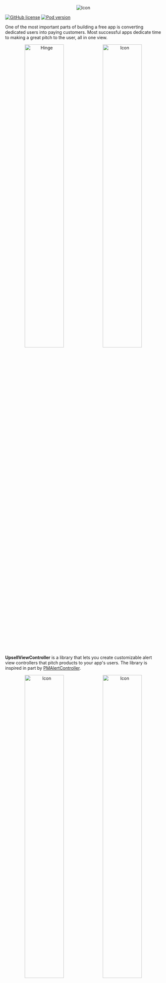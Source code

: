 <p align="center">
<img src="https://raw.githubusercontent.com/ChopinDavid/UpsellViewController/master/upsellLogo.png" alt="Icon"/>
</p>

[![GitHub license](https://img.shields.io/cocoapods/l/UpsellViewController.svg)](https://github.com/ChopinDavid/UpsellViewController/blob/master/LICENSE)
[![Pod version](https://img.shields.io/cocoapods/v/UpsellViewController.svg?style=flat)](https://github.com/ChopinDavid/UpsellViewController)

One of the most important parts of building a free app is converting dedicated users into paying customers. Most successful apps dedicate time to making a great pitch to the user, all in one view.
<p align="center">
<img src="https://raw.githubusercontent.com/ChopinDavid/UpsellViewController/master/hinge.png" width=50% alt="Hinge"/><img src="https://raw.githubusercontent.com/ChopinDavid/UpsellViewController/master/picsArt.png" width=50% alt="Icon"/>
</p>

**UpsellViewController** is a library that lets you create customizable alert view controllers that pitch products to your app's users. The library is inspired in part by [PMAlertController](https://github.com/pmusolino/PMAlertController).

<p align="center">
<img src="https://raw.githubusercontent.com/ChopinDavid/UpsellViewController/master/screenshot1.png" width=50% alt="Icon"/><img src="https://raw.githubusercontent.com/ChopinDavid/UpsellViewController/master/screenshot2.png" width=50% alt="Icon"/>
</p>

## Features
- [x] Custom title and subtitle

- [x] Custom paginated scroll view with unlimited pages
- [x] Autoscroll capable
- [x] Adaptive action buttons
- [x] Cocoapods
## Requirements

- iOS 11.0+

- Xcode 10+
- Knowledge of creating views via XIB files

  

## CocoaPods
[CocoaPods](http://cocoapods.org) is a dependency manager for Cocoa projects. You can install it with the following command:
```bash
$ gem install cocoapods
```
To integrate `UpsellViewController` into your Xcode project using CocoaPods, specify it in your `Podfile`:
```ruby
target 'MyApp' do
pod 'UpsellViewController', '~> 1.0.3'
end
```
Then, run the following command:
```bash
$ pod install
```
## Usage
UpsellViewController is extremely easy to use, but requires knowledge of creating custom `UIView`s with XIB files. As a developer, it is your job to create a custom `UIView` as an XIB. This custom `UIView` displays the content you want your user to be able to scroll through. Ideally, this view will display all of the features included in a premium subscription to your application.

It is important to space out the contents of this custom `UIView` based on how many pages you want to paginate in your `UpsellViewController`. For example, if you are initializing your `UpsellViewController` with **five pages**, you will want each focal point of your custom `UIView` to only take up **20%** of your custom view. Similarly, a **three-paged** `UpsellViewController` should make sure each focal point of your custom `UIView` only takes up **33.33%** of your custom view, and so  on.

#### Show an UpsellViewController with 5 pages of content
```swift
//This code works with Swift 5

//Get all views in the custom view's xib file
let allViewsInXibArray = Bundle.main.loadNibNamed("PromoView1", owner: self, options: nil)

//Grab the view in the xib's array of items
let promoView = allViewsInXibArray!.first as! UIView

//Initialize your UpsellViewController
let upsellVC = UpsellViewController(title: "Refer a Friend and You'll Both Get Bandmate Plus, for Life!", subtitle: "With Plus, you can...", promoView: promoView, numberOfPages: 5)

//Create some actions for your user to interact with the UpsellViewController
let cancel = UpsellAction(title: "Cancel", style: .cancel)
upsellVC.addAction(cancel)

let doSomeAction = UpsellAction(title: "Do Something", style: .default) {
    print("Did something")
}
upsellVC.addAction(doSomeAction)

//Present our UpsellViewController
present(upsellVC, animated: false, completion: nil)
```

#### Customize your UpsellViewController

```swift
//Initialize your UpsellViewController
let upsellVC = UpsellViewController(title: "Some title", subtitle: "Some subtitle", promoView: promoView, numberOfPages: 3)

//Change the title/subtitle colors
upsellVC.titleLabel.textColor = UIColor.blue
upsellVC.subtitleLabel.textColor = UIColor.green

//Toggle autoscroll...
upsellVC.isAutoScrollEnabled = false
upsellVC.isAutoScrollEnabled = true

//...or change the speed at which your UpsellViewController autoscrolls
//upsellVC.autoScrollBuffer is the amount of time, in seconds, the UpsellViewController will wait between autoscrolling the content view. Lower = faster
upsellVC.autoScrollBuffer = 5

//upsellVC.autoScrollSpeed is the amount of time, in seconds, the UpsellViewController takes to animate the autoscrolling of the content view. Lower = faster
upsellVC.autoScrollSpeed = 0.3

//Change the page control tint colors
upsellVC.pageIndicatorTintColor = .blue
upsellVC.currentPageIndicatorTintColor = .green

//Then go ahead and add your actions for your user to interact with your UpsellViewController
```

#### Customize your UpsellActions

```swift
//Crate your button
let oneMonth = UpsellAction(title: "1 MONTH", style: .default) {
    print("Subscribing for one month")
}

//Hide the separator
oneMonth.showSeparator = false

//Set the button's corner radius, as a fraction of the button's height (0.5 will round your button's corners)
oneMonth.cornerRadius = 0.5

//Set the button's background color
oneMonth.backgroundColor = UIColor(red: 81/255, green: 189/255, blue: 209/255, alpha: 1)

//Change the button's title color
oneMonth.setTitleColor(.white, for: .normal)

//Add the action to your UpsellViewController
upsellVC.addAction(oneMonth)
```

## Contributing

- If you **need help** or you'd like to **ask a general question**, open an issue.

- If you **found a bug**, open an issue.
- If you **have a feature request**, open an issue.
- If you **want to contribute**, submit a pull request.

## Acknowledgements
**Made by  [David Chopin](https://github.com/ChopinDavid)**.

**_Check out my:_**

#### 💼 [Linkedin](https://www.linkedin.com/in/david-chopin-505689121/)

#### 💻 [StackOverflow](https://stackoverflow.com/users/8023531/david-chopin?tab=profile)

**I will be graduating college in May 2020 and am currently looking for a job! :)**

## MIT License
UpsellViewController is available under the MIT license. See the LICENSE file for more info.
